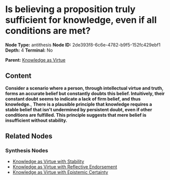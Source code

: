 # Is believing a proposition truly sufficient for knowledge, even if all conditions are met?

**Node Type:** antithesis
**Node ID:** 2de393f8-6c6e-4782-b9f5-152fc429ebf1
**Depth:** 4
**Terminal:** No

**Parent:** [Knowledge as Virtue](knowledge-as-virtue-synthesis-2f5aea12-4eea-4277-87e2-357e77302b92.md)

## Content

**Consider a scenario where a person, through intellectual virtue and truth, forms an accurate belief but constantly doubts this belief. Intuitively, their constant doubt seems to indicate a lack of firm belief, and thus knowledge.**, **There is a plausible principle that knowledge requires a stable belief that isn't undermined by persistent doubt, even if other conditions are fulfilled. This principle suggests that mere belief is insufficient without stability.**

## Related Nodes

### Synthesis Nodes

- [Knowledge as Virtue with Stability](knowledge-as-virtue-with-stability-synthesis-6874a8c5-e980-4f38-8ebd-bb756fbf56f9.md)
- [Knowledge as Virtue with Reflective Endorsement](knowledge-as-virtue-with-reflective-endorsement-synthesis-83bf7273-603f-4e11-ac7b-359c2d86d946.md)
- [Knowledge as Virtue with Epistemic Certainty](knowledge-as-virtue-with-epistemic-certainty-synthesis-e366de5d-7485-48f4-9c5c-82153a0a03b0.md)
